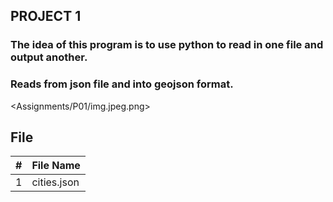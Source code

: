 ## PROJECT 1

### The idea  of this program is to use python to read in one file and output another.
### Reads from json file and into geojson format. 

<Assignments/P01/img.jpeg.png>

##  File

|   #   | File Name    |            
| :---: | -----------  | 
| 1     | cities.json  |                        
